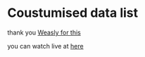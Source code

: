 # Coustumised data list 

thank you <a href="https://codepen.io/Weasley">Weasly for this </a>

you can watch live at <a href="https://joelthobias.github.io/datalist/">here</a>
